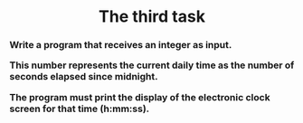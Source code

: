 <h1 align="center">The third task</h1>
<h3 align="left"><p>Write a program that receives an integer as input.</p> 
<p>This number represents the current daily time as the number of seconds elapsed since midnight. </p> 
<p>The program must print the display of the electronic clock screen for that time (h:mm:ss).</p> 
</h3>
